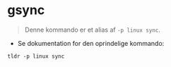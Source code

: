 # gsync

> Denne kommando er et alias af `-p linux sync`.

- Se dokumentation for den oprindelige kommando:

`tldr -p linux sync`
